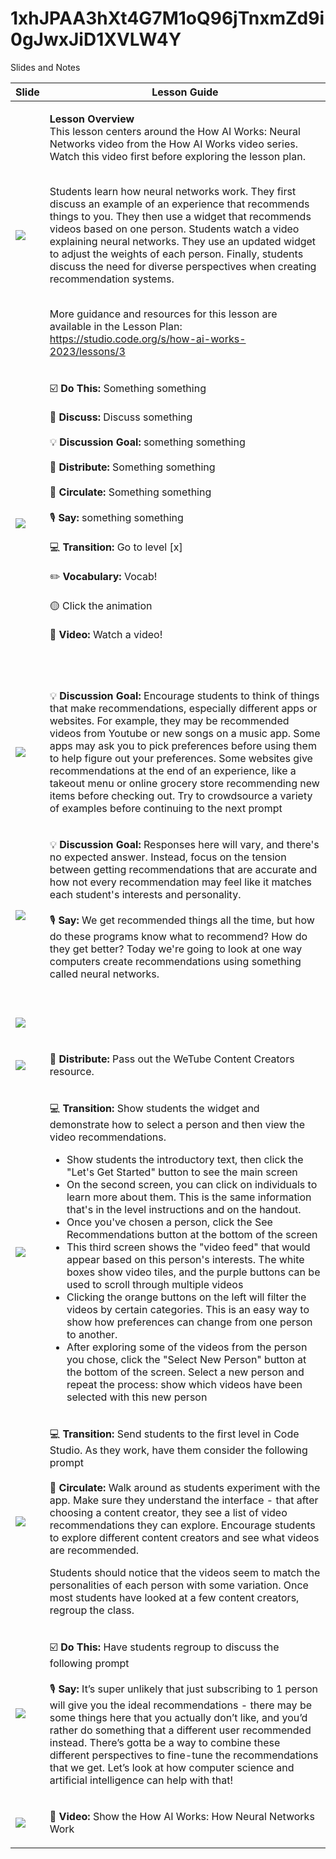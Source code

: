 # 1xhJPAA3hXt4G7M1oQ96jTnxmZd9i0gJwxJiD1XVLW4Y

Slides and Notes

| Slide                                                                                                       | Lesson Guide                                                                                                                                                                                                                                                                                                                                                                                                                                                                                                                                                                                                                                                                                                                                                                                                                                                                                                                                                                                                                                                                                                                                                                                           |
| ----------------------------------------------------------------------------------------------------------- | ------------------------------------------------------------------------------------------------------------------------------------------------------------------------------------------------------------------------------------------------------------------------------------------------------------------------------------------------------------------------------------------------------------------------------------------------------------------------------------------------------------------------------------------------------------------------------------------------------------------------------------------------------------------------------------------------------------------------------------------------------------------------------------------------------------------------------------------------------------------------------------------------------------------------------------------------------------------------------------------------------------------------------------------------------------------------------------------------------------------------------------------------------------------------------------------------------ |
| ![](https://dancodedotorg.github.io/testing-slides/1xhJPAA3hXt4G7M1oQ96jTnxmZd9i0gJwxJiD1XVLW4Y/slide0.png) | <p><strong>Lesson Overview</strong><br>This lesson centers around the How AI Works: Neural Networks video from the How AI Works video series. Watch this video first before exploring the lesson plan.</p><p><br>Students learn how neural networks work. They first discuss an example of an experience that recommends things to you. They then use a widget that recommends videos based on one person. Students watch a video explaining neural networks. They use an updated widget to adjust the weights of each person. Finally, students discuss the need for diverse perspectives when creating recommendation systems.</p><p><br>More guidance and resources for this lesson are available in the Lesson Plan:<br><a href="https://studio.code.org/s/how-ai-works-2023/lessons/3">https://studio.code.org/s/how-ai-works-2023/lessons/3</a><br></p>                                                                                                                                                                                                                                                                                                                                          |
| ![](https://dancodedotorg.github.io/testing-slides/1xhJPAA3hXt4G7M1oQ96jTnxmZd9i0gJwxJiD1XVLW4Y/slide1.png) | <p>☑️ <strong>Do This:</strong> Something something<br><br>💬 <strong>Discuss:</strong> Discuss something<br><br>💡 <strong>Discussion Goal:</strong> something something<br><br>📄 <strong>Distribute:</strong> Something something<br><br>🔁 <strong>Circulate:</strong> Something something<br><br>🎙️ <strong>Say:</strong> something something<br><br>💻 <strong>Transition:</strong> Go to level [x]<br><br>✏️ <strong>Vocabulary:</strong> Vocab!<br><br>🟡 Click the animation<br><br>🎥 <strong>Video:</strong> Watch a video!<br><br><br></p>                                                                                                                                                                                                                                                                                                                                                                                                                                                                                                                                                                                                                                                |
| ![](https://dancodedotorg.github.io/testing-slides/1xhJPAA3hXt4G7M1oQ96jTnxmZd9i0gJwxJiD1XVLW4Y/slide2.png) | <p>💡 <strong>Discussion Goal:</strong> Encourage students to think of things that make recommendations, especially different apps or websites. For example, they may be recommended videos from Youtube or new songs on a music app. Some apps may ask you to pick preferences before using them to help figure out your preferences. Some websites give recommendations at the end of an experience, like a takeout menu or online grocery store recommending new items before checking out. Try to crowdsource a variety of examples before continuing to the next prompt<br></p>                                                                                                                                                                                                                                                                                                                                                                                                                                                                                                                                                                                                                   |
| ![](https://dancodedotorg.github.io/testing-slides/1xhJPAA3hXt4G7M1oQ96jTnxmZd9i0gJwxJiD1XVLW4Y/slide3.png) | <p>💡 <strong>Discussion Goal:</strong> Responses here will vary, and there's no expected answer. Instead, focus on the tension between getting recommendations that are accurate and how not every recommendation may feel like it matches each student's interests and personality.<br><br>🎙️ <strong>Say:</strong> We get recommended things all the time, but how do these programs know what to recommend? How do they get better? Today we're going to look at one way computers create recommendations using something called neural networks.<br><br></p>                                                                                                                                                                                                                                                                                                                                                                                                                                                                                                                                                                                                                                     |
| ![](https://dancodedotorg.github.io/testing-slides/1xhJPAA3hXt4G7M1oQ96jTnxmZd9i0gJwxJiD1XVLW4Y/slide4.png) | <p><br></p>                                                                                                                                                                                                                                                                                                                                                                                                                                                                                                                                                                                                                                                                                                                                                                                                                                                                                                                                                                                                                                                                                                                                                                                            |
| ![](https://dancodedotorg.github.io/testing-slides/1xhJPAA3hXt4G7M1oQ96jTnxmZd9i0gJwxJiD1XVLW4Y/slide5.png) | <p>📄 <strong>Distribute:</strong> Pass out the WeTube Content Creators resource.<br></p>                                                                                                                                                                                                                                                                                                                                                                                                                                                                                                                                                                                                                                                                                                                                                                                                                                                                                                                                                                                                                                                                                                              |
| ![](https://dancodedotorg.github.io/testing-slides/1xhJPAA3hXt4G7M1oQ96jTnxmZd9i0gJwxJiD1XVLW4Y/slide6.png) | <p>💻 <strong>Transition:</strong> Show students the widget and demonstrate how to select a person and then view the video recommendations.<br></p><ul><li>Show students the introductory text, then click the "Let's Get Started" button to see the main screen</li><li>On the second screen, you can click on individuals to learn more about them. This is the same information that's in the level instructions and on the handout.</li><li>Once you've chosen a person, click the See Recommendations button at the bottom of the screen</li><li>This third screen shows the "video feed" that would appear based on this person's interests. The white boxes show video tiles, and the purple buttons can be used to scroll through multiple videos</li><li>Clicking the orange buttons on the left will filter the videos by certain categories. This is an easy way to show how preferences can change from one person to another.</li><li>After exploring some of the videos from the person you chose, click the "Select New Person" button at the bottom of the screen. Select a new person and repeat the process: show which videos have been selected with this new person<br></li></ul> |
| ![](https://dancodedotorg.github.io/testing-slides/1xhJPAA3hXt4G7M1oQ96jTnxmZd9i0gJwxJiD1XVLW4Y/slide7.png) | <p>💻 <strong>Transition:</strong> Send students to the first level in Code Studio. As they work, have them consider the following prompt<br><br>🔁 <strong>Circulate:</strong> Walk around as students experiment with the app. Make sure they understand the interface - that after choosing a content creator, they see a list of video recommendations they can explore. Encourage students to explore different content creators and see what videos are recommended. </p><p></p><p>Students should notice that the videos seem to match the personalities of each person with some variation. Once most students have looked at a few content creators, regroup the class.<br></p>                                                                                                                                                                                                                                                                                                                                                                                                                                                                                                               |
| ![](https://dancodedotorg.github.io/testing-slides/1xhJPAA3hXt4G7M1oQ96jTnxmZd9i0gJwxJiD1XVLW4Y/slide8.png) | <p>☑️ <strong>Do This:</strong> Have students regroup to discuss the following prompt<br><br>🎙️ <strong>Say:</strong> It’s super unlikely that just subscribing to 1 person will give you the ideal recommendations - there may be some things here that you actually don’t like, and you’d rather do something that a different user recommended instead. There’s gotta be a way to combine these different perspectives to fine-tune the recommendations that we get. Let’s look at how computer science and artificial intelligence can help with that!<br></p>                                                                                                                                                                                                                                                                                                                                                                                                                                                                                                                                                                                                                                    |
| ![](https://dancodedotorg.github.io/testing-slides/1xhJPAA3hXt4G7M1oQ96jTnxmZd9i0gJwxJiD1XVLW4Y/slide9.png) | <p>🎥 <strong>Video:</strong> Show the How AI Works: How Neural Networks Work<br></p>                                                                                                                                                                                                                                                                                                                                                                                                                                                                                                                                                                                                                                                                                                                                                                                                                                                                                                                                                                                                                                                                                                                  |
